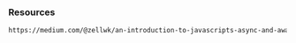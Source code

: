### Resources
```html
https://medium.com/@zellwk/an-introduction-to-javascripts-async-and-await-edb313356677
```

